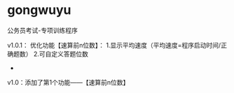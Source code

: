 # gongwuyu
公务员考试-专项训练程序

v1.0.1：
优化功能【速算前n位数】：
1.显示平均速度（平均速度=程序启动时间/正确题数）
2.可自定义答题位数

-

v1.0：添加了第1个功能——【速算前n位数】
